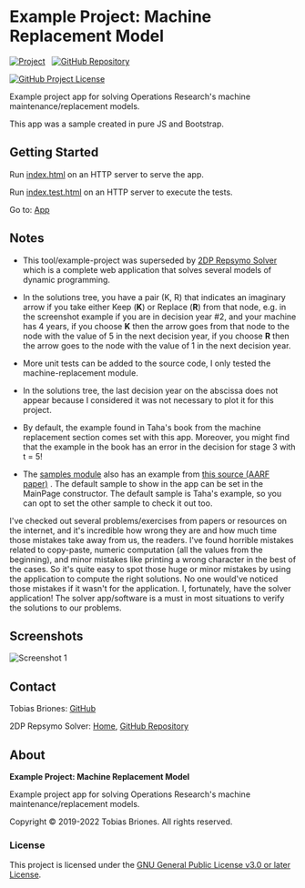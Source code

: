 # Example Project: Machine Replacement Model

[![Project](https://raw.githubusercontent.com/tobiasbriones/ep-machine-replacement-model/static/badge.svg)](https://dev.mathsoftware.engineer/ep-machine-replacement-model/)
&nbsp;
[![GitHub Repository](https://raw.githubusercontent.com/tobiasbriones/static/main/gh-badge.svg)](https://github.com/tobiasbriones/ep-machine-replacement-model)

[![GitHub Project License](https://img.shields.io/github/license/tobiasbriones/ep-machine-replacement-model.svg?style=flat-square)](https://github.com/tobiasbriones/ep-machine-replacement-model/blob/main/LICENSE)

Example project app for solving Operations Research's machine
maintenance/replacement models.

This app was a sample created in pure JS and Bootstrap.

## Getting Started

Run [index.html](./src/index.html) on an HTTP server to serve the app.

Run [index.test.html](./src/index.test.html) on an HTTP server to execute the
tests.

Go to: [App](https://machine-replacement-model.ep.dev.mathsoftware.engineer)

## Notes

- This tool/example-project was superseded
  by [2DP Repsymo Solver](https://github.com/repsymo/2dp-repsymo-solver)
  which is a complete web application that solves several models of dynamic
  programming.

- In the solutions tree, you have a pair (K, R) that indicates an imaginary
  arrow if you take either Keep (**K**) or Replace (**R**) from that node, e.g.
  in the screenshot example if you are in decision year #2, and your machine has
  4 years, if you choose **K** then the arrow goes from that node to the node
  with the value of 5 in the next decision year, if you choose **R** then the
  arrow goes to the node with the value of 1 in the next decision year.

- More unit tests can be added to the source code, I only tested the
  machine-replacement module.

- In the solutions tree, the last decision year on the abscissa does not appear
  because I considered it was not necessary to plot it for this project.

- By default, the example found in Taha's book from the machine replacement
  section comes set with this app. Moreover, you might find that the example in
  the book has an error in the decision for stage 3 with t = 5!

- The [samples module](src/model/machine-replacement-samples.mjs) also has an
  example from
  [this source (AARF paper)](https://www.mbsresearch.com/files/journals/2017/July/_current_2017_Aug_BIJuMqzmjVgbate.pdf)
  . The default sample to show in the app can be set in the MainPage
  constructor. The default sample is Taha's example, so you can opt to set the
  other sample to check it out too.

I've checked out several problems/exercises from papers or resources on the
internet, and it's incredible how wrong they are and how much time those
mistakes take away from us, the readers. I've found horrible mistakes related to
copy-paste, numeric computation (all the values from the beginning), and minor
mistakes like printing a wrong character in the best of the cases. So it's quite
easy to spot those huge or minor mistakes by using the application to compute
the right solutions. No one would've noticed those mistakes if it wasn't for the
application. I, fortunately, have the solver application! The solver
app/software is a must in most situations to verify the solutions to our
problems.

## Screenshots

![Screenshot 1](https://github.com/tobiasbriones/ep-machine-replacement-model/releases/download/v1.1.0/screenshot-1.png)

## Contact

Tobias Briones: [GitHub](https://github.com/tobiasbriones)

2DP Repsymo Solver: [Home](https://repsymo.com),
[GitHub Repository](https://github.com/repsymo/2dp-repsymo-solver)

## About

**Example Project: Machine Replacement Model**

Example project app for solving Operations Research's machine
maintenance/replacement models.

Copyright © 2019-2022 Tobias Briones. All rights reserved.

### License

This project is licensed under
the [GNU General Public License v3.0 or later License](./LICENSE).
